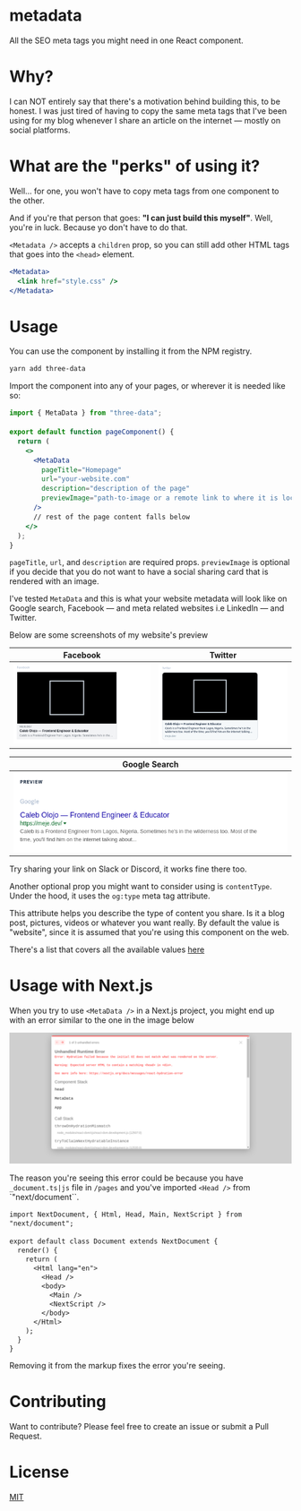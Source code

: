 # metadata

All the SEO meta tags you might need in one React component.

# Why?

I can NOT entirely say that there's a motivation behind building this, to be honest. I was just tired of having to copy the same meta tags that I've been using for my blog whenever I share an article on the internet &mdash; mostly on social platforms.

# What are the "perks" of using it?

Well... for one, you won't have to copy meta tags from one component to the other.

And if you're that person that goes: **"I can just build this myself"**. Well, you're in luck. Because yo don't have to do that.

`<Metadata />` accepts a `children` prop, so you can still add other HTML tags that goes into the `<head>` element.

```jsx
<Metadata>
  <link href="style.css" />
</Metadata>
```

# Usage

You can use the component by installing it from the NPM registry.

```bash
yarn add three-data
```

Import the component into any of your pages, or wherever it is needed like so:

```jsx
import { MetaData } from "three-data";

export default function pageComponent() {
  return (
    <>
      <MetaData
        pageTitle="Homepage"
        url="your-website.com"
        description="description of the page"
        previewImage="path-to-image or a remote link to where it is located."
      />
      // rest of the page content falls below
    </>
  );
}
```

`pageTitle`, `url`, and `description` are required props. `previewImage` is optional if you decide that you do not want to have a social sharing card that is rendered with an image.

I've tested `MetaData` and this is what your website metadata will look like on Google search, Facebook &mdash; and meta related websites i.e LinkedIn &mdash; and Twitter. 

Below are some screenshots of my website's preview

|Facebook | Twitter |
|-----------------|-----|
|![Preview of Caleb's website on Facebook](./public/img/facebook.png)| ![Preview of Caleb's website on Twitter](./public//img/twitter.png)|


| Google Search |
|---------------|
|![Preview of Caleb's website on Google Search](./public/img/google.png)|


Try sharing your link on Slack or Discord, it works fine there too.

Another optional prop you might want to consider using is `contentType`. Under the hood, it uses the `og:type` meta tag attribute. 

This attribute helps you describe the type of content you share. Is it a blog post, pictures, videos or whatever you want really. By default the value is "website", since it is assumed that you're using this component on the web.

There's a list that covers all the available values [here](https://ogp.me/#types)

# Usage with Next.js

When you try to use `<MetaData />` in a Next.js project, you might end up with an error similar to the one in the image below

![Hydration error with Next.js when you try to use MetaData](./public/img/nextjs-hydration-error.png)

The reason you're seeing this error could be because you have `_document.ts|js` file in `/pages` and you've imported `<Head />` from `"next/document``. 

```tsx
import NextDocument, { Html, Head, Main, NextScript } from "next/document";

export default class Document extends NextDocument {
  render() {
    return (
      <Html lang="en">
        <Head />
        <body>
          <Main />
          <NextScript />
        </body>
      </Html>
    );
  }
}
```
Removing it from the markup fixes the error you're seeing.

# Contributing

Want to contribute? Please feel free to create an issue or submit a Pull Request.

# License 

[MIT](LICENSE)
